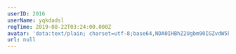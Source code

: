 ```yaml
---
userID: 2016
userName: yqkdadsl
regTime: 2019-08-22T03:24:00.000Z
avatar: 'data:text/plain; charset=utf-8;base64,NDA0IHBhZ2Ugbm90IGZvdW5kCg=='
url: null
---
```



